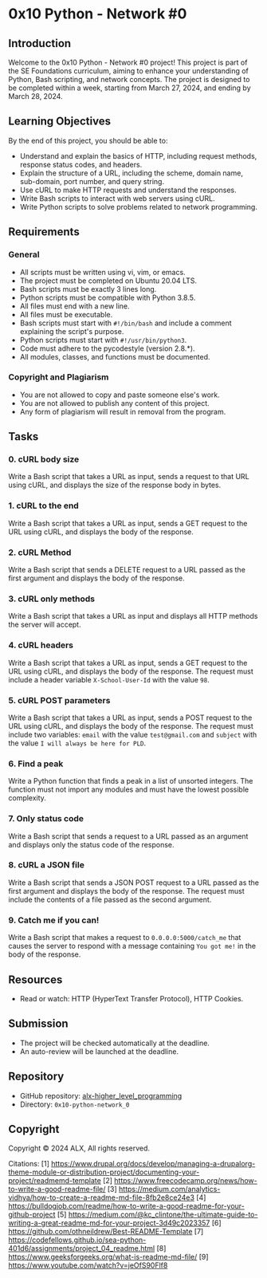 # 0x10 Python - Network #0

## Introduction

Welcome to the 0x10 Python - Network #0 project! This project is part of the SE Foundations curriculum, aiming to enhance your understanding of Python, Bash scripting, and network concepts. The project is designed to be completed within a week, starting from March 27, 2024, and ending by March 28, 2024.

## Learning Objectives

By the end of this project, you should be able to:

- Understand and explain the basics of HTTP, including request methods, response status codes, and headers.
- Explain the structure of a URL, including the scheme, domain name, sub-domain, port number, and query string.
- Use cURL to make HTTP requests and understand the responses.
- Write Bash scripts to interact with web servers using cURL.
- Write Python scripts to solve problems related to network programming.

## Requirements

### General

- All scripts must be written using vi, vim, or emacs.
- The project must be completed on Ubuntu 20.04 LTS.
- Bash scripts must be exactly 3 lines long.
- Python scripts must be compatible with Python 3.8.5.
- All files must end with a new line.
- All files must be executable.
- Bash scripts must start with `#!/bin/bash` and include a comment explaining the script's purpose.
- Python scripts must start with `#!/usr/bin/python3`.
- Code must adhere to the pycodestyle (version 2.8.*).
- All modules, classes, and functions must be documented.

### Copyright and Plagiarism

- You are not allowed to copy and paste someone else's work.
- You are not allowed to publish any content of this project.
- Any form of plagiarism will result in removal from the program.

## Tasks

### 0. cURL body size

Write a Bash script that takes a URL as input, sends a request to that URL using cURL, and displays the size of the response body in bytes.

### 1. cURL to the end

Write a Bash script that takes a URL as input, sends a GET request to the URL using cURL, and displays the body of the response.

### 2. cURL Method

Write a Bash script that sends a DELETE request to a URL passed as the first argument and displays the body of the response.

### 3. cURL only methods

Write a Bash script that takes a URL as input and displays all HTTP methods the server will accept.

### 4. cURL headers

Write a Bash script that takes a URL as input, sends a GET request to the URL using cURL, and displays the body of the response. The request must include a header variable `X-School-User-Id` with the value `98`.

### 5. cURL POST parameters

Write a Bash script that takes a URL as input, sends a POST request to the URL using cURL, and displays the body of the response. The request must include two variables: `email` with the value `test@gmail.com` and `subject` with the value `I will always be here for PLD`.

### 6. Find a peak

Write a Python function that finds a peak in a list of unsorted integers. The function must not import any modules and must have the lowest possible complexity.

### 7. Only status code

Write a Bash script that sends a request to a URL passed as an argument and displays only the status code of the response.

### 8. cURL a JSON file

Write a Bash script that sends a JSON POST request to a URL passed as the first argument and displays the body of the response. The request must include the contents of a file passed as the second argument.

### 9. Catch me if you can!

Write a Bash script that makes a request to `0.0.0.0:5000/catch_me` that causes the server to respond with a message containing `You got me!` in the body of the response.

## Resources

- Read or watch: HTTP (HyperText Transfer Protocol), HTTP Cookies.

## Submission

- The project will be checked automatically at the deadline.
- An auto-review will be launched at the deadline.

## Repository

- GitHub repository: [alx-higher_level_programming](https://github.com/alx-higher_level_programming)
- Directory: `0x10-python-network_0`

## Copyright

Copyright © 2024 ALX, All rights reserved.

Citations:
[1] https://www.drupal.org/docs/develop/managing-a-drupalorg-theme-module-or-distribution-project/documenting-your-project/readmemd-template
[2] https://www.freecodecamp.org/news/how-to-write-a-good-readme-file/
[3] https://medium.com/analytics-vidhya/how-to-create-a-readme-md-file-8fb2e8ce24e3
[4] https://bulldogjob.com/readme/how-to-write-a-good-readme-for-your-github-project
[5] https://medium.com/@kc_clintone/the-ultimate-guide-to-writing-a-great-readme-md-for-your-project-3d49c2023357
[6] https://github.com/othneildrew/Best-README-Template
[7] https://codefellows.github.io/sea-python-401d6/assignments/project_04_readme.html
[8] https://www.geeksforgeeks.org/what-is-readme-md-file/
[9] https://www.youtube.com/watch?v=jeOfS90Flf8
